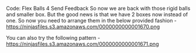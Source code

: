 Code: Flex Balls 4
Send Feedback
So now we are back with those rigid balls and smaller box. But the good news is that we have 2 boxes now instead of one.
So now you need to arrange them in the below provided fashion - https://ninjasfiles.s3.amazonaws.com/0000000000001670.png

You can also try the following pattern - https://ninjasfiles.s3.amazonaws.com/0000000000001671.png